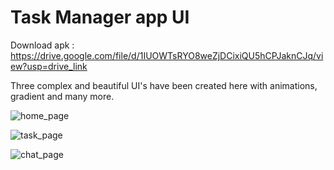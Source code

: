 # Task Manager app UI

Download apk : https://drive.google.com/file/d/1IUOWTsRYO8weZjDCixiQU5hCPJaknCJq/view?usp=drive_link

Three complex and beautiful UI's have been created here with animations, gradient and many more. 

![home_page](https://github.com/user-attachments/assets/3d49484e-daec-4065-91cc-224dea951e4b)

![task_page](https://github.com/user-attachments/assets/edd06095-c2f7-4633-b37f-ea16148a343e)

![chat_page](https://github.com/user-attachments/assets/2df62458-94bc-4bde-b8c8-898f94b8b80e)

